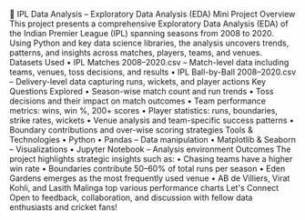 🏏 IPL Data Analysis – Exploratory Data Analysis (EDA) Mini Project
Overview
This project presents a comprehensive Exploratory Data Analysis (EDA) of the Indian Premier League (IPL) spanning seasons from 2008 to 2020. Using Python and key data science libraries, the analysis uncovers trends, patterns, and insights across matches, players, teams, and venues.
Datasets Used
•	IPL Matches 2008–2020.csv – Match-level data including teams, venues, toss decisions, and results
•	IPL Ball-by-Ball 2008–2020.csv – Delivery-level data capturing runs, wickets, and player actions
Key Questions Explored
•	Season-wise match count and run trends
•	Toss decisions and their impact on match outcomes
•	Team performance metrics: wins, win %, 200+ scores
•	Player statistics: runs, boundaries, strike rates, wickets
•	Venue analysis and team-specific success patterns
•	Boundary contributions and over-wise scoring strategies
 Tools & Technologies
•	Python
•	Pandas – Data manipulation
•	Matplotlib & Seaborn – Visualizations
•	Jupyter Notebook – Analysis environment
Outcomes
The project highlights strategic insights such as:
•	Chasing teams have a higher win rate
•	Boundaries contribute 50–60% of total runs per season
•	Eden Gardens emerges as the most frequently used venue
•	AB de Villiers, Virat Kohli, and Lasith Malinga top various performance charts
Let's Connect
Open to feedback, collaboration, and discussion with fellow data enthusiasts and cricket fans!
